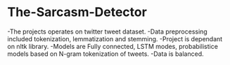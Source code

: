 # The-Sarcasm-Detector
-The projects operates on twitter tweet dataset.
-Data preprocessing included tokenization, lemmatization and stemming.
-Project is dependant on nltk library.
-Models are Fully connected, LSTM modes, probabilistice models based on N-gram tokenization of tweets.
-Data is balanced.
